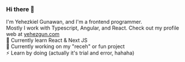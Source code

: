### Hi there 👋
I'm Yehezkiel Gunawan, and I'm a frontend programmer. <br>
Mostly I work with Typescript, Angular, and React. Check out my profile web at [yehezgun.com](https://yehezgun.com) <br>
🌱 Currently learn React & Next JS <br>
🔭 Currently working on my "receh" or fun project <br>
⚡ Learn by doing (actually it's trial and error, hahaha) <br>

<!--
**yehezkielgunawan/yehezkielgunawan** is a ✨ _special_ ✨ repository because its `README.md` (this file) appears on your GitHub profile.

Here are some ideas to get you started:

- 🔭 I’m currently working on ...
- 🌱 I’m currently learning ...
- 👯 I’m looking to collaborate on ...
- 🤔 I’m looking for help with ...
- 💬 Ask me about ...
- 📫 How to reach me: ...
- 😄 Pronouns: ...
- ⚡ Fun fact: ...
-->
